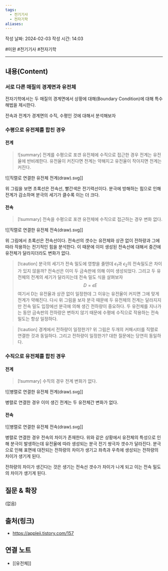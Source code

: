 ```yaml
---
tags:
  - 전기기사
  - 전자기학
aliases:
---
```

작성 날짜: 2024-02-03
작성 시간: 14:03

#미완 #전기기사 #전자기학 

----
## 내용(Content)
### 서로 다른 매질의 경계면과 유전체
전자기학에서는 두 매질의 경계면에서 상황에 대해(Boundary Condition)에 대해 특수 해법을 제시한다.

전속과 전계가 경계면의 수직, 수평인 것에 대해서 분석해보자
### 수평으로 유전체를 합친 경우
#### 전계
>![summary] 전계를 수평으로 포갠 유전체에 수직으로 접근한 경우
>전계는 유전율에 반비례한다. 유전율이 커진다면 전계는 약해지고 유전율이 작아지면 전계는 커진다.

![[직렬로 연결한 유전체 전계(draw).svg]]

위 그림을 보면 초록선은 전속선, 빨간색은 전기력선이다. 분극에 방해하는 힘으로 인해 전계가 감소하며 분극의 세기가 클수록 이는 더 크다. 
#### 전속
>[!summary] 전속을 수평으로 포갠 유전체에 수직으로 접근하는 경우
>변화 없다.

![[직렬로 연결한 유전체 전속(draw).svg]]

위 그림에서 초록선은 전속선이다. 전속선의 갯수는 유전체와 상관 없이 전하량과 그에 따라 작용하는 전기적인 힘을 분석한다. 이 때문에 이미 생성된 전속선에 대해서 중간에 유전체가 달라지더라도 변화가 없다.

>[!caution] 분극의 세기가 전속 밀도에 영향을 줄텐데 $\epsilon_{1}$과 $\epsilon_{2}$의 전속밀도은 차이가 있지 않을까?
>전속선은 이미 두 금속판에 의해 이미 생성되었다. 그리고 두 유전체의 전계의 세기가 달라지는데 전속 밀도 식을 살펴보자
>$$
>D = \epsilon E
>$$
>여기서 D는 유전율과 상관 없이 일정한데 그 이유는 유전율이 커지면 그에 맞게 전계가 약해진다.  다시 위 그림을 보자 분극 때문에 두 유전체의 전계는 달라지지만 전속 밀도 입장에선 분극에 의해 생긴 전하량이 중요하다. 두 유전체를 지나가는 동안 금속판의 전하량은 변하지 않기 때문에 수평에 수직으로 작용하는 전속 밀도는 항상 일정하다. 

>[!caution] 경계에서 전하량이 일정한가?
>위 그림은 두개의 커패시터를 직렬로 연결한 것과 동일하다. 그리고 전하량이 일정한가? 대한 질문에는 당연히 동일하다. 
### 수직으로 유전체를 합친 경우
#### 전계
>[!summary] 수직의 경우 전계
>변화가 없다.

![[병렬로 연결한 유전체 전계(draw).svg]]

병렬로 연결한 경우 이미 생긴 전계는 두 유전체간 변화가 없다.

#### 전속
![[병렬로 연결한 유전체 전속(draw).svg]]

병렬로 연결한 경우 전속의 차이가 존재한다. 위와 같은 상황에서 유전체의 특성으로 인해 분극이 발생하는데 유전율에 따라 생성되는 분극 전기 쌍극자 갯수가 달라진다. 분극으로 인해 표면에 대전되는 전하량의 차이가 생기고 좌측과 우측에 생성되는 전하량의 차이가 생기게 된다. 

전하량의 차이가 생긴다는 것은 생기는 전속선 갯수가 차이가 나게 되고 이는 전속 밀도의 차이가 생기게 된다. 

## 질문 & 확장

(없음)

## 출처(링크)
- https://appleii.tistory.com/157

## 연결 노트
- [[유전체]]









